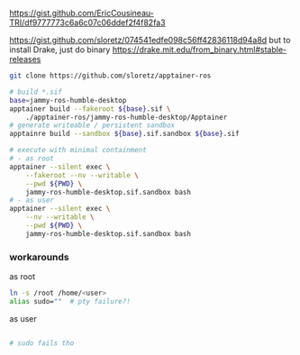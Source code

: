 https://gist.github.com/EricCousineau-TRI/df9777773c6a6c07c06ddef2f4f82fa3

https://gist.github.com/sloretz/074541edfe098c56ff42836118d94a8d
but to install Drake, just do binary
https://drake.mit.edu/from_binary.html#stable-releases

```sh
git clone https://github.com/sloretz/apptainer-ros

# build *.sif
base=jammy-ros-humble-desktop
apptainer build --fakeroot ${base}.sif \
    ./apptainer-ros/jammy-ros-humble-desktop/Apptainer
# generate writeable / persistent sandbox
apptainre build --sandbox ${base}.sif.sandbox ${base}.sif

# execute with minimal containment
# - as root
apptainer --silent exec \
    --fakeroot --nv --writable \
    --pwd ${PWD} \
    jammy-ros-humble-desktop.sif.sandbox bash
# - as user
apptainer --silent exec \
    --nv --writable \
    --pwd ${PWD} \
    jammy-ros-humble-desktop.sif.sandbox bash
```

### workarounds

as root

```sh
ln -s /root /home/<user>
alias sudo=""  # pty failure?!
```

as user
```sh

# sudo fails tho
```

